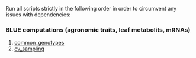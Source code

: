 Run all scripts strictly in the following order in order to circumvent any
issues with dependencies:

### BLUE computations (agronomic traits, leaf metabolits, mRNAs)
1.   [common_genotypes](analysis/common_genotypes.R)
2.   [cv_sampling](analysis/cv_sampling.R/)
